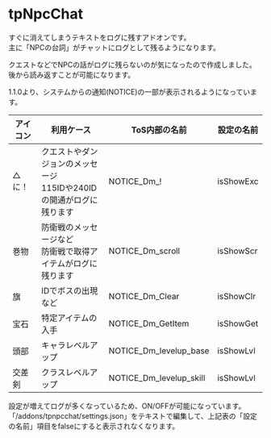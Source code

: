 # tpNpcChat
すぐに消えてしまうテキストをログに残すアドオンです。  
主に「NPCの台詞」がチャットにログとして残るようになります。  

クエストなどでNPCの話がログに残らないのが気になったので作成しました。  
後から読み返すことが可能になります。  

1.1.0より、システムからの通知(NOTICE)の一部が表示されるようになっています。

| アイコン | 利用ケース | ToS内部の名前 | 設定の名前 |
| ---- | ---- | ---- | ---- |
| △に！ | クエストやダンジョンのメッセージ<br>115IDや240IDの開通がログに残ります | NOTICE_Dm_! | isShowExc |
| 巻物 | 防衛戦のメッセージなど<br>防衛戦で取得アイテムがログに残ります | NOTICE_Dm_scroll | isShowScr |
| 旗 | IDでボスの出現など | NOTICE_Dm_Clear | isShowClr |
| 宝石 | 特定アイテムの入手 | NOTICE_Dm_GetItem | isShowGet |
| 頭部 | キャラレベルアップ | NOTICE_Dm_levelup_base | isShowLvl |
| 交差剣 | クラスレベルアップ | NOTICE_Dm_levelup_skill | isShowLvl |


設定が増えてログが多くなっているため、ON/OFFが可能になっています。
「/addons/tpnpcchat/settings.json」をテキストで編集して、上記表の「設定の名前」項目をfalseにすると表示されなくなります。



